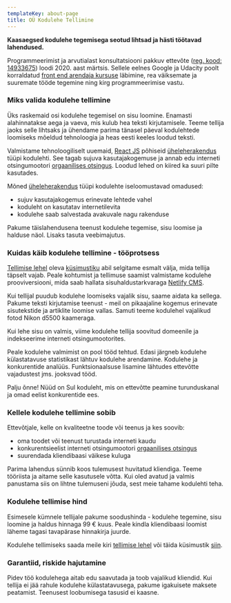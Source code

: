 ```yaml
---
templateKey: about-page
title: OÜ Kodulehe Tellimine
---
```

**Kaasaegsed kodulehe tegemisega seotud lihtsad ja hästi töötavad lahendused.**

Programmeerimist ja arvutialast konsultatsiooni pakkuv ettevõte ([reg. kood: 14933675](https://www.e-krediidiinfo.ee/14933675-KODULEHE%20TELLIMINE%20O%C3%9C)) loodi 2020. aast märtsis.  Sellele eelnes Google ja Udacity poolt korraldatud [front end arendaja kursuse](https://graduation.udacity.com/confirm/AEKKNEEJ) läbimine, rea väiksemate ja suuremate tööde tegemine ning kirg programmeerimise vastu. 

### Miks valida kodulehe tellimine

Üks raskemaid osi kodulehe tegemisel on sisu loomine. Enamasti alahinnatakse aega ja vaeva, mis kulub hea teksti kirjutamisele. Teeme tellija jaoks selle lihtsaks ja ühendame parima tänasel päeval kodulehtede loomiseks mõeldud tehnoloogia ja heas eesti keeles loodud teksti.

Valmistame tehnoloogiliselt uuemaid,  [React JS](https://reactjs.org/) põhiseid [üheleherakendus](https://et.wikipedia.org/wiki/%C3%9Cheleherakendus) tüüpi kodulehti. See tagab sujuva kasutajakogemuse ja annab edu interneti otsingumootori [orgaanilises otsingus](https://support.google.com/google-ads/answer/6054492?hl=et). Loodud lehed on kiired ka suuri pilte kasutades. 

Mõned [üheleherakendus](https://et.wikipedia.org/wiki/%C3%9Cheleherakendus) tüüpi kodulehte iseloomustavad omadused:

* sujuv kasutajakogemus erinevate lehtede vahel
* koduleht on kasutatav internetilevita
* kodulehe saab salvestada avakuvale nagu rakenduse

Pakume täislahendusena teenust kodulehe tegemise, sisu loomise ja halduse näol. Lisaks tasuta veebimajutus.

### Kuidas käib kodulehe tellimine - tööprotsess

[Tellimise lehel](https://tellikoduleht.ee/kodulehe-tellimine/) oleva [küsimustiku](https://docs.google.com/forms/d/e/1FAIpQLSe9TPVo1_SMyTlpZ6Vo0StZv0H5aoo2-K_P01o9woEdOdUsMA/viewform) abil selgitame esmalt välja, mida tellija täpselt vajab. Peale kohtumist ja tellimuse saamist valmistame kodulehe prooviversiooni, mida saab hallata sisuhaldustarkvaraga [Netlify CMS](https://www.netlifycms.org/).

Kui tellijal puudub kodulehe loomiseks vajalik sisu, saame aidata ka sellega. Pakume teksti kirjutamise teenust - meil on pikaajaline kogemus erinevate sisutekstide ja artiklite loomise vallas. Samuti teeme kodulehel vajalikud fotod Nikon d5500 kaameraga.

Kui lehe sisu on valmis, viime kodulehe tellija soovitud domeenile ja indekseerime interneti otsingumootorites.

Peale kodulehe valmimist on pool tööd tehtud. Edasi järgneb kodulehe külastatavuse statistikast lähtuv kodulehe arendamine. Kodulehe ja konkurentide analüüs. Funktsionaalsuse lisamine lähtudes ettevõtte vajadustest jms. jooksvad tööd. 

Palju õnne! Nüüd on Sul koduleht, mis on ettevõtte peamine turunduskanal ja omad eelist konkurentide ees. 

### Kellele kodulehe tellimine sobib

Ettevõtjale, kelle on kvaliteetne toode või teenus ja kes soovib:

* oma toodet või teenust turustada interneti kaudu
* konkurentsieelist interneti otsingumootori [orgaanilises otsingus](https://support.google.com/google-ads/answer/6054492?hl=et)
* suurendada kliendibaasi väikese kuluga

Parima lahendus sünnib koos tulemusest huvitatud kliendiga. Teeme tööriista ja aitame selle kasutusele võtta. Kui oled avatud ja valmis panustama siis on lihtne tulemuseni jõuda, sest meie tahame kodulehti teha.

### Kodulehe tellimise hind

Esimesele kümnele tellijale pakume soodushinda - kodulehe tegemine, sisu loomine ja haldus hinnaga 99 € kuus. Peale kindla kliendibaasi loomist läheme tagasi tavapärase hinnakirja juurde. 

Kodulehe tellimiseks saada meile kiri [tellimise lehel](https://tellikoduleht.ee/kodulehe-tellimine/) või täida küsimustik [siin](https://docs.google.com/forms/d/e/1FAIpQLSe9TPVo1_SMyTlpZ6Vo0StZv0H5aoo2-K_P01o9woEdOdUsMA/viewform).

### Garantiid, riskide hajutamine

Pidev töö kodulehega aitab edu saavutada ja toob vajalikud kliendid. Kui tellija ei jää rahule kodulehe külastatavusega, pakume igakuisete maksete peatamist. Teenusest loobumisega tasusid ei kaasne.
